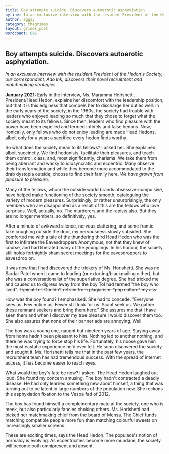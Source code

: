 ```yaml
---
title: Boy attempts suicide. Discovers autoerotic asphyxiation.
byline: In an exclusive interview with the resident President of the Hedon's Society, our correspondent, Ado Ink, discovers their novel recruitment and matchmaking strategies.
author: eggsy
category: thegrimes
layout: grimes_post
wordcount: 696
---
```


## Boy attempts suicide. Discovers autoerotic asphyxiation.

*In an exclusive interview with the resident President of the Hedon's Society, our correspondent, Ado Ink, discovers their novel recruitment and matchmaking strategies.*

**January 2021:** Early in the interview, Ms. Maramma Horishetti, President/Head Hedon, explains her discomfort with the leadership position, but that it is this edginess that compels her to discharge her duties well. In the early years of the society, in the 1960s, the society had trouble with leaders who enjoyed leading so much that they chose to forget what the society meant to its fellows. Since then, leaders who find pleasure with the power have been expelled and termed infidels and false hedons. Now, ironically, only fellows who do not enjoy leading are made Head Hedons, albeit only for a year; a sacrifice every hedon finds worthy.

So what does the society mean to its fellows? I asked her. She explained, albeit succinctly. We find hedonists, facilitate their pleasures, and teach them control, class, and, most significantly, charisma. We take them from being aberrant and wacky to idiosyncratic and eccentric. Many observe their transformation and while they become more accommodated to the drab dystopia outside, choose to find their family here. *We have grown from pleasure to pleasure.* 

Many of the fellows, whom the outside world brands obsessive-compulsive, have helped make  functioning of the society smooth, cataloguing the variety of modern pleasures. Surprisingly, or rather unsurprisingly, the only members who are disappointed as a result of this are the fellows who love surprises. Well, actually, no. The murderers and the rapists also. But they are no longer members, so definitively, yes.

After a minute of awkward silence, nervous clattering, and some frantic fake coughing outside the door, my nervousness slowly subsided. She comforted me with a tale of the thundering third Head Hedon who was the first to infiltrate the Eavesdroppers Anonymous, not that they knew of course, and had liberated many of the younglings. In his honour, the society still holds fortnightly sham secret meetings for the eavesdroppers to eavesdrop on.

It was now that I had discovered the trickery of Ms. Horishetti. She was no Sardar Patel when it came to leading (or extorting/blackmailing either), but she was a conversationalist of the superlative degree. She had tricked me and caused us to digress away from the boy ToI had termed "the boy who lived". ~~Typical ToI. Couldn't refrain from plagiarism. "pop culture" my ass.~~

How was the boy found? I emphasised. She had to concede. "Everyone sees us. Few notice us. Fewer still look for us. Scant seek us. We gather these remnant seekers and bring them here." She assures me that I have seen them and when I discover my true pleasure I would discover them too. She also assures that none of their banner ads are annoying. Well.

The boy was a young one, naught but nineteen years of age. Staying away from home hadn't been pleasant to him. Nothing led to another nothing, and there he was trying to force stop his life. Fortunately, his noose gave him the most ecstatic experience he'd ever felt. He soon discovered the society and sought it. Ms. Horishetti tells me that in the past few years, the recruitment team has had tremendous success. With the spread of internet access, it has become easier to reach eyes.

What would the boy's fate be now? I asked. The Head Hedon laughed out loud. She found my concern amusing. The boy hadn't contracted a deadly disease. He had only learned something new about himself, a thing that was turning out to be latent in large numbers of the population now. She reckons this asphyxiation fixation to the Vespa fad of 2012. 

The boy has found himself a complementary mate at the society, one who is meek, but also particularly fancies choking others. Ms. Horishetti had picked her matchmaking chief from the board of Mensa. The Chief funds matching compatible people more fun than matching colourful sweets on increasingly smaller screens. 

These are exciting times, says the Head Hedon. The populace's notion of normalcy is evolving. As eccentricities become more mundane, the society will become both omnipresent and absent.